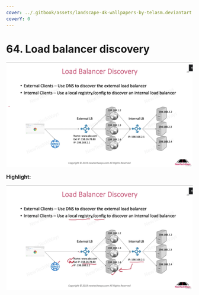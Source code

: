 ```yaml
---
cover: ../.gitbook/assets/landscape-4k-wallpapers-by-telasm.deviantart.com (4).jpg
coverY: 0
---
```


# 64. Load balancer discovery

![](<../.gitbook/assets/Load Balancer Discovery.png>)

**Highlight:**

![](<../.gitbook/assets/Load Balancer Discovery (1).png>)
